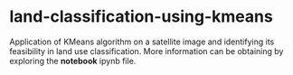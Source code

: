# land-classification-using-kmeans
Application of KMeans algorithm on a satellite image and identifying its feasibility in land use classification. More information can be obtaining by exploring the **notebook** ipynb file.
